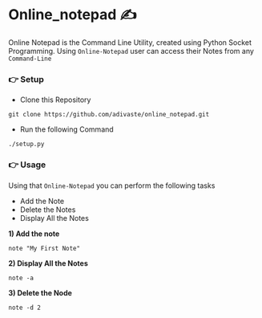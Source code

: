 # Online_notepad ✍️



Online Notepad is the Command Line Utility, created using Python Socket Programming. Using `Online-Notepad` user can access their Notes from any `Command-Line`

<h3>👉 Setup </h3>

- Clone this Repository
```
git clone https://github.com/adivaste/online_notepad.git
```
- Run the following Command
```
./setup.py
```
<h3>👉 Usage </h3>

Using that `Online-Notepad` you can perform the following tasks
- Add the Note 
- Delete the Notes
- Display All the Notes


**1) Add the note**
```
note "My First Note"
```
**2) Display All the Notes**
  ```
  note -a
  ```
**3) Delete the Node**
```
note -d 2
```

